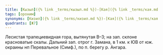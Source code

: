 ```yaml
---
title: [Кызыл]({% link _terms/кызыл.md %})-[Кая]({% link _terms/кая.md %}) III
tags: [ороним]
synonyms: [Кизил]({% link _terms/кизил.md %})-[Кая]({% link _terms/кая.md %})
quadrants: [Ж7]
---
```


Лесистая трапециевидная гора, вытянутая В–З; на зап. склоне красноватые скалы.
Дальний зап. отрог г. Замана, в 1 км. к ЮВ от юж. окраины нп Перевальное
(Симф.), по п. берегу р. Ангара.
